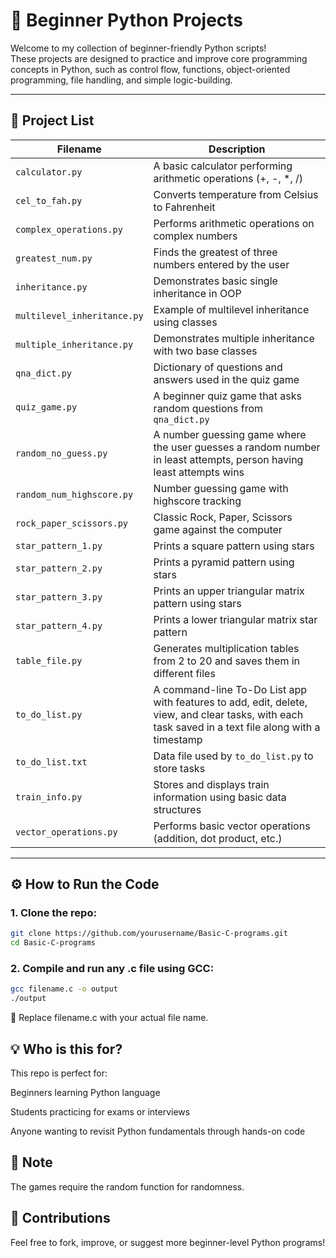# 🐍 Beginner Python Projects

Welcome to my collection of beginner-friendly Python scripts!  
These projects are designed to practice and improve core programming concepts in Python, such as control flow, functions, object-oriented programming, file handling, and simple logic-building.

---

## 📂 Project List

| Filename | Description |
|----------|-------------|
| `calculator.py` | A basic calculator performing arithmetic operations (+, -, *, /) |
| `cel_to_fah.py` | Converts temperature from Celsius to Fahrenheit |
| `complex_operations.py` | Performs arithmetic operations on complex numbers |
| `greatest_num.py` | Finds the greatest of three numbers entered by the user |
| `inheritance.py` | Demonstrates basic single inheritance in OOP |
| `multilevel_inheritance.py` | Example of multilevel inheritance using classes |
| `multiple_inheritance.py` | Demonstrates multiple inheritance with two base classes |
| `qna_dict.py` | Dictionary of questions and answers used in the quiz game |
| `quiz_game.py` | A beginner quiz game that asks random questions from `qna_dict.py` |
| `random_no_guess.py` | A number guessing game where the user guesses a random number in least attempts, person having least attempts wins |
| `random_num_highscore.py` | Number guessing game with highscore tracking |
| `rock_paper_scissors.py` | Classic Rock, Paper, Scissors game against the computer |
| `star_pattern_1.py` | Prints a square pattern using stars |
| `star_pattern_2.py` | Prints a pyramid pattern using stars |
| `star_pattern_3.py` | Prints an upper triangular matrix pattern using stars |
| `star_pattern_4.py` | Prints a lower triangular matrix star pattern |
| `table_file.py` | Generates multiplication tables from 2 to 20 and saves them in different files |
| `to_do_list.py` | A command-line To-Do List app with features to add, edit, delete, view, and clear tasks, with each task saved in a text file along with a timestamp |
| `to_do_list.txt` | Data file used by `to_do_list.py` to store tasks |
| `train_info.py` | Stores and displays train information using basic data structures |
| `vector_operations.py` | Performs basic vector operations (addition, dot product, etc.) |

---

## ⚙️ How to Run the Code

### 1. Clone the repo:
   ```bash
   git clone https://github.com/yourusername/Basic-C-programs.git
   cd Basic-C-programs
   ```
### 2. Compile and run any .c file using GCC:
   ```bash
   gcc filename.c -o output
   ./output
   ```
  🔁 Replace filename.c with your actual file name.
  

## 💡 Who is this for?
This repo is perfect for:

Beginners learning Python language

Students practicing for exams or interviews

Anyone wanting to revisit Python fundamentals through hands-on code


## 📌 Note

The games require the random function for randomness.


## 🙌 Contributions
Feel free to fork, improve, or suggest more beginner-level Python programs!
